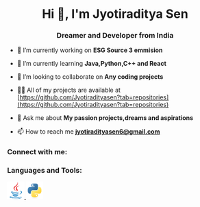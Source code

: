 <h1 align="center">Hi 👋, I'm Jyotiraditya Sen</h1>
<h3 align="center">Dreamer and Developer from India</h3>

- 🔭 I’m currently working on **ESG Source 3 emmision**

- 🌱 I’m currently learning **Java,Python,C++ and React**

- 👯 I’m looking to collaborate on **Any coding projects**

- 👨‍💻 All of my projects are available at [https://github.com/Jyotiradityasen?tab=repositories](https://github.com/Jyotiradityasen?tab=repositories)

- 💬 Ask me about **My passion projects,dreams and aspirations**

- 📫 How to reach me **jyotiradityasen6@gmail.com**

<h3 align="left">Connect with me:</h3>
<p align="left">
</p>

<h3 align="left">Languages and Tools:</h3>
<p align="left"> <a href="https://www.java.com" target="_blank" rel="noreferrer"> <img src="https://raw.githubusercontent.com/devicons/devicon/master/icons/java/java-original.svg" alt="java" width="40" height="40"/> </a> <a href="https://www.python.org" target="_blank" rel="noreferrer"> <img src="https://raw.githubusercontent.com/devicons/devicon/master/icons/python/python-original.svg" alt="python" width="40" height="40"/> </a> </p>
